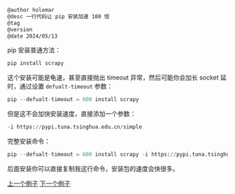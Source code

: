 
```markdown
@author holemar
@desc 一行代码让 pip 安装加速 100 倍
@tag
@version 
@date 2024/05/13
```

pip 安装普通方法：

```python
pip install scrapy 
```

这个安装可能是龟速，甚至直接抛出 timeout 异常，然后可能你会加长 socket 延时，通过设置 `defualt-timeout` 参数：

```python
pip --defualt-timeout = 600 install scrapy
```

但是这不会加快安装速度，直接添加一个参数：

```python
-i https://pypi.tuna.tsinghua.edu.cn/simple 
```

完整安装命令：

```python
pip --defualt-timeout = 600 install scrapy -i https://pypi.tuna.tsinghua.edu.cn/simple 
```

后面安装你可以直接复制我这行命令，安装包的速度会快很多。

[上一个例子](175.md)    [下一个例子](177.md)